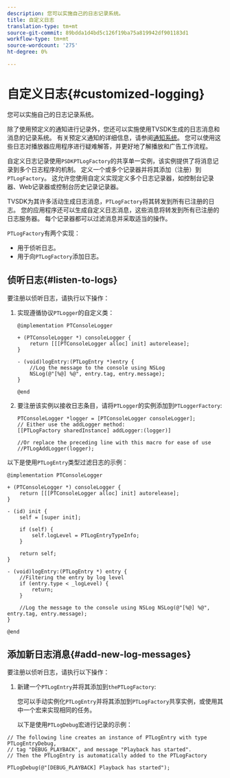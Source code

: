 ```yaml
---
description: 您可以实施自己的日志记录系统。
title: 自定义日志
translation-type: tm+mt
source-git-commit: 89bdda1d4bd5c126f19ba75a819942df901183d1
workflow-type: tm+mt
source-wordcount: '275'
ht-degree: 0%

---
```



# 自定义日志{#customized-logging}

您可以实施自己的日志记录系统。

除了使用预定义的通知进行记录外，您还可以实施使用TVSDK生成的日志消息和消息的记录系统。 有关预定义通知的详细信息，请参阅[通知系统](../c-psdk-ios-1.4-notification-system/c-psdk-ios-1.4-notification-system.md)。 您可以使用这些日志对播放器应用程序进行疑难解答，并更好地了解播放和广告工作流程。

自定义日志记录使用`PSDKPTLogFactory`的共享单一实例，该实例提供了将消息记录到多个日志程序的机制。 定义一个或多个记录器并将其添加（注册）到`PTLogFactory`。 这允许您使用自定义实现定义多个日志记录器，如控制台记录器、Web记录器或控制台历史记录记录器。

TVSDK为其许多活动生成日志消息，`PTLogFactory`将其转发到所有已注册的日志。 您的应用程序还可以生成自定义日志消息，这些消息将转发到所有已注册的日志服务器。 每个记录器都可以过滤消息并采取适当的操作。

`PTLogFactory`有两个实现：

* 用于侦听日志。
* 用于向`PTLogFactory`添加日志。

## 侦听日志{#listen-to-logs}

要注册以侦听日志，请执行以下操作：
1. 实现遵循协议`PTLogger`的自定义类：

   ```
   @implementation PTConsoleLogger 
   
   + (PTConsoleLogger *) consoleLogger { 
       return [[[PTConsoleLogger alloc] init] autorelease]; 
   } 
   
   - (void)logEntry:(PTLogEntry *)entry { 
       //Log the message to the console using NSLog  
       NSLog(@"[%@] %@", entry.tag, entry.message); 
   } 
   
   @end
   ```

1. 要注册该实例以接收日志条目，请将`PTLogger`的实例添加到`PTLoggerFactory`:

   ```
   PTConsoleLogger *logger = [PTConsoleLogger consoleLogger]; 
   // Either use the addLogger method: 
   [[PTLogFactory sharedInstance] addLogger:(logger)] 
   
   //Or replace the preceding line with this macro for ease of use 
   //PTLogAddLogger(logger); 
   ```

<!--<a id="example_3738B5A8B4C048D28695E62297CF39E3"></a>-->

以下是使用`PTLogEntry`类型过滤日志的示例：

```
@implementation PTConsoleLogger 
 
+ (PTConsoleLogger *) consoleLogger { 
    return [[[PTConsoleLogger alloc] init] autorelease]; 
} 
 
- (id) init { 
    self = [super init]; 
 
    if (self) { 
        self.logLevel = PTLogEntryTypeInfo; 
    } 
 
    return self; 
} 
 
- (void)logEntry:(PTLogEntry *) entry { 
    //Filtering the entry by log level  
    if (entry.type < _logLevel) { 
        return; 
    } 
 
    //Log the message to the console using NSLog NSLog(@"[%@] %@", entry.tag, entry.message); 
} 
 
@end
```

## 添加新日志消息{#add-new-log-messages}

要注册以侦听日志，请执行以下操作：
1. 新建一个`PTLogEntry`并将其添加到`thePTLogFactory`:

   您可以手动实例化`PTLogEntry`并将其添加到`PTLogFactory`共享实例，或使用其中一个宏来实现相同的任务。

   以下是使用`PTLogDebug`宏进行记录的示例：

<!--<a id="example_F014436E1686468F941F4EBD1A21B18E"></a>-->

```
// The following line creates an instance of PTLogEntry with type PTLogEntryDebug, 
// tag "DEBUG_PLAYBACK", and message "Playback has started". 
// Then the PTLogEntry is automatically added to the PTLogFactory  
 
PTLogDebug(@"[DEBUG_PLAYBACK] Playback has started");
```
